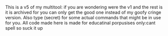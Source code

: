 This is a v5 of my multitool:
if you are wondering were the v1 and the rest is
it is archived for you can only get the good one
instead of my goofy cringe version.
Also type (secret) for some actual commands that might be in use for you.
                        All code made here is made for educatinal porpusises only:cant spell so suck it up
